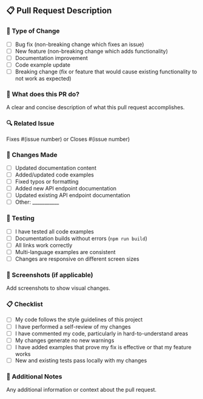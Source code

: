 ## 📋 Pull Request Description

### 🎯 Type of Change
- [ ] Bug fix (non-breaking change which fixes an issue)
- [ ] New feature (non-breaking change which adds functionality)
- [ ] Documentation improvement
- [ ] Code example update
- [ ] Breaking change (fix or feature that would cause existing functionality to not work as expected)

### 📖 What does this PR do?
A clear and concise description of what this pull request accomplishes.

### 🔍 Related Issue
Fixes #(issue number) or Closes #(issue number)

### 📍 Changes Made
- [ ] Updated documentation content
- [ ] Added/updated code examples
- [ ] Fixed typos or formatting
- [ ] Added new API endpoint documentation
- [ ] Updated existing API endpoint documentation
- [ ] Other: ___________

### 🧪 Testing
- [ ] I have tested all code examples
- [ ] Documentation builds without errors (`npm run build`)
- [ ] All links work correctly
- [ ] Multi-language examples are consistent
- [ ] Changes are responsive on different screen sizes

### 📸 Screenshots (if applicable)
Add screenshots to show visual changes.

### 📋 Checklist
- [ ] My code follows the style guidelines of this project
- [ ] I have performed a self-review of my changes
- [ ] I have commented my code, particularly in hard-to-understand areas
- [ ] My changes generate no new warnings
- [ ] I have added examples that prove my fix is effective or that my feature works
- [ ] New and existing tests pass locally with my changes

### 📝 Additional Notes
Any additional information or context about the pull request. 